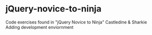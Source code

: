 # jQuery-novice-to-ninja
Code exercises found in "jQuery Novice to Ninja" Castledine &amp; Sharkie
Adding development enviornment
